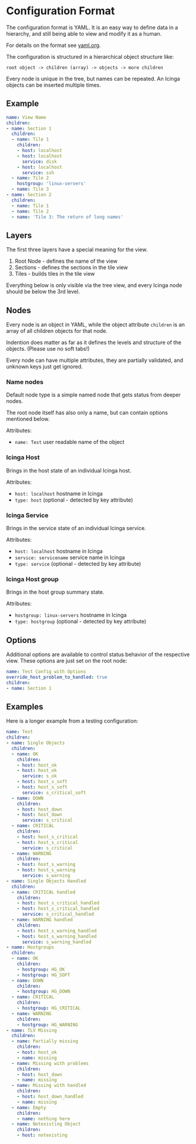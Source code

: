 Configuration Format
====================

The configuration format is YAML.
It is an easy way to define data in a hierarchy, and still being able to view and modify it as a human.

For details on the format see [yaml.org](http://yaml.org/).

The configuration is structured in a hierarchical object structure like:

    root object -> children (array) -> objects -> more children

Every node is unique in the tree, but names can be repeated. An Icinga objects can be inserted multiple times.

## Example

```yaml
name: View Name
children:
- name: Section 1
  children:
  - name: Tile 1
    children:
    - host: localhost
    - host: localhost
      service: disk
    - host: localhost
      service: ssh
  - name: Tile 2
    hostgroup: 'linux-servers'
  - name: Tile 3
- name: Section 2
  children:
  - name: Tile 1
  - name: Tile 2
  - name: 'Tile 3: The return of long names'
```

## Layers

The first three layers have a special meaning for the view.

1. Root Node - defines the name of the view
2. Sections - defines the sections in the tile view
3. Tiles - builds tiles in the tile view

Everything below is only visible via the tree view, and every Icinga node should be below the 3rd level.

## Nodes

Every node is an object in YAML, while the object attribute `children` is an array of all children objects
for that node.

Indention does matter as far as it defines the levels and structure of the objects. (Please use no soft tabs!)

Every node can have multiple attributes, they are partially validated, and unknown keys just get ignored.

### Name nodes

Default node type is a simple named node that gets status from deeper nodes.

The root node itself has also only a name, but can contain options mentioned below.

Attributes:
* `name: Test` user readable name of the object

### Icinga Host

Brings in the host state of an individual Icinga host.

Attributes:
* `host: localhost` hostname in Icinga
* `type: host` (optional - detected by key attribute)

### Icinga Service

Brings in the service state of an individual Icinga service.

Attributes:
* `host: localhost` hostname in Icinga
* `service: servicename` service name in Icinga
* `type: service` (optional - detected by key attribute)

### Icinga Host group

Brings in the host group summary state.

Attributes:
* `hostgroup: linux-servers` hostname in Icinga
* `type: hostgroup` (optional - detected by key attribute)

## Options

Additional options are available to control status behavior of the respective view.
These options are just set on the root node:

```yaml
name: Test Config with Options
override_host_problem_to_handled: true
children:
- name: Section 1
```

## Examples

Here is a longer example from a testing configuration:

```yaml
name: Test
children:
- name: Single Objects
  children:
  - name: OK
    children:
    - host: host_ok
    - host: host_ok
      service: s_ok
    - host: host_s_soft
    - host: host_s_soft
      service: s_critical_soft
  - name: DOWN
    children:
    - host: host_down
    - host: host_down
      service: s_critical
  - name: CRITICAL
    children:
    - host: host_s_critical
    - host: host_s_critical
      service: s_critical
  - name: WARNING
    children:
    - host: host_s_warning
    - host: host_s_warning
      service: s_warning
- name: Single Objects Handled
  children:
  - name: CRITICAL handled
    children:
    - host: host_s_critical_handled
    - host: host_s_critical_handled
      service: s_critical_handled
  - name: WARNING handled
    children:
    - host: host_s_warning_handled
    - host: host_s_warning_handled
      service: s_warning_handled
- name: Hostgroups
  children:
  - name: OK
    children:
    - hostgroup: HG_OK
    - hostgroup: HG_SOFT
  - name: DOWN
    children:
    - hostgroup: HG_DOWN
  - name: CRITICAL
    children:
    - hostgroup: HG_CRITICAL
  - name: WARNING
    children:
    - hostgroup: HG_WARNING
- name: TLV Missing
  children:
  - name: Partially missing
    children:
    - host: host_ok
    - name: missing
  - name: Missing with problems
    children:
    - host: host_down
    - name: missing
  - name: Missing with handled
    children:
    - host: host_down_handled
    - name: missing
  - name: Empty
    children:
    - name: nothing here
  - name: Notexisting Object
    children:
    - host: notexisting
```
